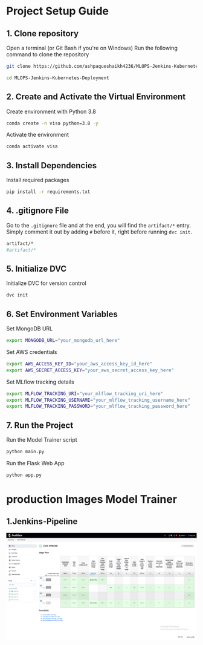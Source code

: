 # Project Setup Guide

## 1. Clone repository

Open a terminal (or Git Bash if you're on Windows)
Run the following command to clone the repository
```bash
git clone https://github.com/ashpaqueshaikh4236/MLOPS-Jenkins-Kubernetes-Deployment.git
```
```bash
cd MLOPS-Jenkins-Kubernetes-Deployment
```

## 2. Create and Activate the Virtual Environment

Create environment with Python 3.8
```bash
conda create -n visa python=3.8 -y
```

Activate the environment
```bash
conda activate visa
```


## 3. Install Dependencies

Install required packages
```bash
pip install -r requirements.txt
```

## 4. .gitignore File

Go to the `.gitignore` file and at the end, you will find the `artifact/*` entry. Simply comment it out by adding `#` before it, right before running `dvc init`.  

```bash
artifact/*
#artifact/*
```

## 5. Initialize DVC

Initialize DVC for version control
```bash
dvc init
```

## 6. Set Environment Variables

Set MongoDB URL
```bash
export MONGODB_URL="your_mongodb_url_here"
```
Set AWS credentials
```bash
export AWS_ACCESS_KEY_ID="your_aws_access_key_id_here"
export AWS_SECRET_ACCESS_KEY="your_aws_secret_access_key_here"
```

Set MLflow tracking details
```bash
export MLFLOW_TRACKING_URI="your_mlflow_tracking_uri_here"
export MLFLOW_TRACKING_USERNAME="your_mlflow_tracking_username_here"
export MLFLOW_TRACKING_PASSWORD="your_mlflow_tracking_password_here"
```

## 7. Run the Project

Run the Model Trainer script
```bash
python main.py
```

Run the Flask Web App 
```bash
python app.py
```


# production Images Model Trainer
## 1.Jenkins-Pipeline
![Jenkins Pipeline](1.Jenkins-Pipeline.png)
